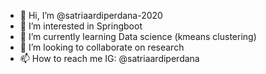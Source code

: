 - 👋 Hi, I’m @satriaardiperdana-2020
- 👀 I’m interested in Springboot 
- 🌱 I’m currently learning Data science (kmeans clustering)
- 💞️ I’m looking to collaborate on research
- 📫 How to reach me IG: @satriaardiperdana

<!---
satriaardiperdana-2020/satriaardiperdana-2020 is a ✨ special ✨ repository because its `README.md` (this file) appears on your GitHub profile.
You can click the Preview link to take a look at your changes.
--->

